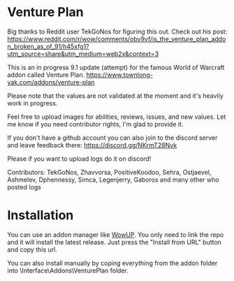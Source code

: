 # Venture Plan

Big thanks to Reddit user TekGoNos for figuring this out. Check out his post: https://www.reddit.com/r/wow/comments/obv9vf/is_the_venture_plan_addon_broken_as_of_91/h45xfg1?utm_source=share&utm_medium=web2x&context=3

This is an in progress 9.1 update (attempt) for the famous World of Warcraft addon called Venture Plan. https://www.townlong-yak.com/addons/venture-plan

Please note that the values are not validated at the moment and it's heavily work in progress.

Feel free to upload images for abilities, reviews, issues, and new values. Let me know if you need contributor rights, I'm glad to provide it.

If you don't have a github account you can also join to the discord server and leave feedback there: https://discord.gg/NKrmT28Nvk

Please if you want to upload logs do it on discord!

Contributors: TekGoNos, Zhavvorsa, PositiveKoodoo, Sehra, Ostjaevel, Ashmelev, Dphennessy, Simca, Legenjerry, Gaboros and many other who posted logs

# Installation

You can use an addon manager like [WowUP](https://wowup.io/). You only need to link the repo and it will install the latest release. Just press the "Install from URL" button and copy this url.

You can also install manually by coping everything from the addon folder into \Interface\Addons\VenturePlan folder.
